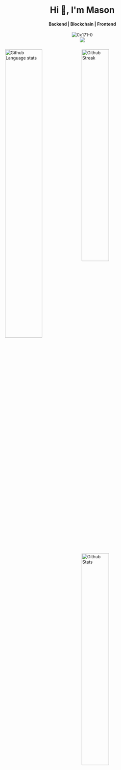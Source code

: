 <div id="header" align="center">
  <h1 align="center">Hi 👋, I'm Mason</h1>
  <h4 align="center">Backend | Blockchain | Frontend </h4>
  <div>
  <img src="https://komarev.com/ghpvc/?username=0x171-0&label=Profile%20views&color=0080ff&&style=flat" alt="0x171-0" />
  </div>
  <a href="https://tech0x171.blogspot.com/" >
    <img src="https://img.shields.io/badge/Blogger-FF5722?style=for-the-badge&logo=blogger&logoColor=white"/>
  </a>
</div>

<h3 align="left">
  
</h3>

<p align="left">
  
  <img width="49%" align="left" alt="Github Language stats" src="https://github-readme-stats.vercel.app/api/top-langs/?username=0x171-0&theme=tokyonight" />  

  <img width="42%" align="center" alt="Github Streak" src="https://github-readme-streak-stats.herokuapp.com/?user=0x171-0&theme=tokyonight" />

  <img width="42%" align="left" alt="Github Stats" src="https://github-readme-stats.vercel.app/api?username=0x171-0&show_icons=true&hide_border=true&theme=tokyonight" />

</p>

<!--

- 🔭 I’m currently working on ...
- 💬 Ask me about ...
- 🌱 I’m currently learning ...
- 👯 I’m looking to collaborate on ...
- 🤔 I’m looking for help with ...
- 📫 How to reach me: ...
- 😄 Pronouns: ...
- ⚡ Fun fact: ...
-->
